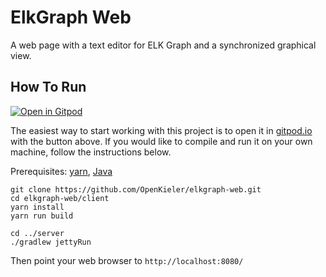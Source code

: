 # ElkGraph Web

A web page with a text editor for ELK Graph and a synchronized graphical view.

## How To Run

[![Open in Gitpod](https://gitpod.io/button/open-in-gitpod.svg)](https://gitpod.io/#https://github.com/OpenKieler/elkgraph-web)

The easiest way to start working with this project is to open it in [gitpod.io](https://gitpod.io) with the button above. If you would like to compile and run it on your own machine, follow the instructions below.

Prerequisites: [yarn](https://yarnpkg.com/), [Java](https://jdk.java.net)

```
git clone https://github.com/OpenKieler/elkgraph-web.git
cd elkgraph-web/client
yarn install
yarn run build

cd ../server
./gradlew jettyRun
```

Then point your web browser to `http://localhost:8080/`

